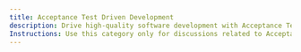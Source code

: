 ```yaml
---
title: Acceptance Test Driven Development
description: Drive high-quality software development with Acceptance Test Driven Development (ATDD). Define clear, testable acceptance criteria before implementation to ensure alignment with business needs.
Instructions: Use this category only for discussions related to Acceptance Test Driven Development (ATDD). Topics should focus on defining acceptance criteria, automating acceptance tests, improving collaboration between developers, testers, and business stakeholders, and ensuring delivered software meets requirements. General testing or development discussions should be placed in other relevant categories.
---
```


